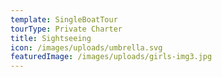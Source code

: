 ```yaml
---
template: SingleBoatTour
tourType: Private Charter
title: Sightseeing
icon: /images/uploads/umbrella.svg
featuredImage: /images/uploads/girls-img3.jpg
---
```


